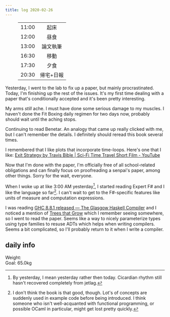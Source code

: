 ```yaml
---
title: log 2020-02-26
---
```


<section>

<figure>

|||
|:-|:-:|
|11:00|起床|
|12:00|昼食|
|13:00|論文執筆|
|16:30|移動|
|17:30|夕食|
|20:30|帰宅+日報|

</figure>

Yesterday, I went to the lab to fix up a paper, but mainly procrastinated.
Today, I'm finishing up the rest of the issues. It's my first time dealing
with a paper that's conditionally accepted and it's been pretty interesting.

My arms *still* ache. I must have done some serious damage to my muscles.
I haven't done the Fit Boxing daily regimen for two days now, probably should
wait until the aching stops.

Continuing to read Benetar. An analogy that came up really clicked with me,
but I can't remember the details. I definitely should reread this book several times.

I remembered that I like plots that incorporate time-loops. Here's one that
I like:
[Exit Strategy by Travis Bible | Sci-Fi Time Travel Short Film - YouTube](https://www.youtube.com/watch?v=Dczdt1CvAwI)

Now that I'm done with the paper, I'm officially free of all school-related
obligations and can finally focus on proofreading a senpai's paper, among
other things. Sorry for the wait, everyone.

When I woke up at like 3:00 AM yesterday[^yesterday], I started reading Expert
F# and I like the language so far[^expertfsharp]. I can't wait to get to the
F#-specific features like units of measure and computation expressions.

[^yesterday]: By yesterday, I mean yesterday rather then today. Cicardian
rhythm still hasn't recovered completely from jetlag.

[^expertfsharp]: I don't think the book is that good, though. Lot's of
concepts are suddenly used in example code before being introduced.
I think someone who isn't well-acquanted with functional programming, or
possible OCaml in particular, might get lost pretty quickly.

I was reading
[GHC 8.8.1 released — The Glasgow Haskell Compiler](https://www.haskell.org/ghc/blog/20190825-ghc-8.8.1-released.html)
and I noticed a mention of [Trees that Grow](https://www.microsoft.com/en-us/research/uploads/prod/2016/11/trees-that-grow.pdf)
which I remember seeing somewhere, so I went to read the paper.
Seems like a way to nicely parameterize types using type families to resuse
ADTs which helps when writing compilers. Seems a bit complicated, so I'll
probably return to it when I write a compiler.

</section>

## daily info

Weight:   
Goal: 65.0kg
